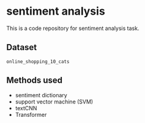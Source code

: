
# sentiment analysis

This is a code repository for sentiment analysis task.

## Dataset

`online_shopping_10_cats`

## Methods used

* sentiment dictionary
* support vector machine (SVM)
* textCNN
* Transformer
